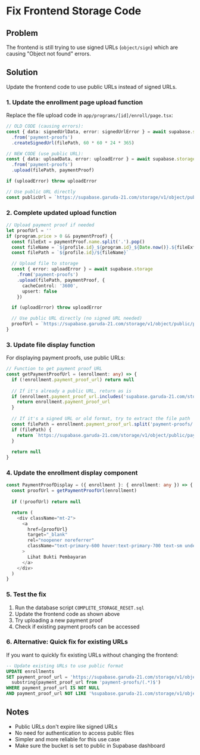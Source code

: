 # Fix Frontend Storage Code

## Problem
The frontend is still trying to use signed URLs (`object/sign`) which are causing "Object not found" errors.

## Solution
Update the frontend code to use public URLs instead of signed URLs.

### 1. Update the enrollment page upload function

Replace the file upload code in `app/programs/[id]/enroll/page.tsx`:

```typescript
// OLD CODE (causing errors):
const { data: signedUrlData, error: signedUrlError } = await supabase.storage
  .from('payment-proofs')
  .createSignedUrl(filePath, 60 * 60 * 24 * 365)

// NEW CODE (use public URL):
const { data: uploadData, error: uploadError } = await supabase.storage
  .from('payment-proofs')
  .upload(filePath, paymentProof)

if (uploadError) throw uploadError

// Use public URL directly
const publicUrl = `https://supabase.garuda-21.com/storage/v1/object/public/payment-proofs/${filePath}`
```

### 2. Complete updated upload function

```typescript
// Upload payment proof if needed
let proofUrl = ''
if (program.price > 0 && paymentProof) {
  const fileExt = paymentProof.name.split('.').pop()
  const fileName = `${profile.id}_${program.id}_${Date.now()}.${fileExt}`
  const filePath = `${profile.id}/${fileName}`

  // Upload file to storage
  const { error: uploadError } = await supabase.storage
    .from('payment-proofs')
    .upload(filePath, paymentProof, {
      cacheControl: '3600',
      upsert: false
    })

  if (uploadError) throw uploadError

  // Use public URL directly (no signed URL needed)
  proofUrl = `https://supabase.garuda-21.com/storage/v1/object/public/payment-proofs/${filePath}`
}
```

### 3. Update file display function

For displaying payment proofs, use public URLs:

```typescript
// Function to get payment proof URL
const getPaymentProofUrl = (enrollment: any) => {
  if (!enrollment.payment_proof_url) return null
  
  // If it's already a public URL, return as is
  if (enrollment.payment_proof_url.includes('supabase.garuda-21.com/storage/v1/object/public/')) {
    return enrollment.payment_proof_url
  }
  
  // If it's a signed URL or old format, try to extract the file path
  const filePath = enrollment.payment_proof_url.split('payment-proofs/')[1]
  if (filePath) {
    return `https://supabase.garuda-21.com/storage/v1/object/public/payment-proofs/${filePath}`
  }
  
  return null
}
```

### 4. Update the enrollment display component

```typescript
const PaymentProofDisplay = ({ enrollment }: { enrollment: any }) => {
  const proofUrl = getPaymentProofUrl(enrollment)
  
  if (!proofUrl) return null

  return (
    <div className="mt-2">
      <a
        href={proofUrl}
        target="_blank"
        rel="noopener noreferrer"
        className="text-primary-600 hover:text-primary-700 text-sm underline"
      >
        Lihat Bukti Pembayaran
      </a>
    </div>
  )
}
```

### 5. Test the fix

1. Run the database script `COMPLETE_STORAGE_RESET.sql`
2. Update the frontend code as shown above
3. Try uploading a new payment proof
4. Check if existing payment proofs can be accessed

### 6. Alternative: Quick fix for existing URLs

If you want to quickly fix existing URLs without changing the frontend:

```sql
-- Update existing URLs to use public format
UPDATE enrollments 
SET payment_proof_url = 'https://supabase.garuda-21.com/storage/v1/object/public/payment-proofs/' || 
  substring(payment_proof_url from 'payment-proofs/(.*)$')
WHERE payment_proof_url IS NOT NULL 
AND payment_proof_url NOT LIKE '%supabase.garuda-21.com/storage/v1/object/public/%';
```

## Notes

- Public URLs don't expire like signed URLs
- No need for authentication to access public files
- Simpler and more reliable for this use case
- Make sure the bucket is set to public in Supabase dashboard
